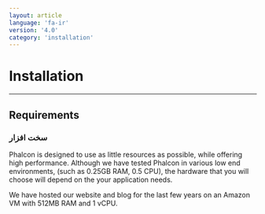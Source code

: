 ```yaml
---
layout: article
language: 'fa-ir'
version: '4.0'
category: 'installation'
---
```

# Installation

* * *

## Requirements

### سخت افزار

Phalcon is designed to use as little resources as possible, while offering high performance. Although we have tested Phalcon in various low end environments, (such as 0.25GB RAM, 0.5 CPU), the hardware that you will choose will depend on the your application needs.

We have hosted our website and blog for the last few years on an Amazon VM with 512MB RAM and 1 vCPU.